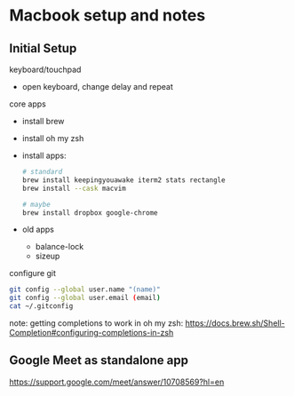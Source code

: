 # Macbook setup and notes

## Initial Setup

keyboard/touchpad

* open keyboard, change delay and repeat

core apps

* install brew
* install oh my zsh
* install apps:

  ```sh
  # standard
  brew install keepingyouawake iterm2 stats rectangle
  brew install --cask macvim

  # maybe
  brew install dropbox google-chrome
  ```

* old apps
    * balance-lock
    * sizeup

configure git

  ```sh
  git config --global user.name "(name)"
  git config --global user.email (email)
  cat ~/.gitconfig
  ```

note: getting completions to work in oh my zsh: <https://docs.brew.sh/Shell-Completion#configuring-completions-in-zsh>

## Google Meet as standalone app

<https://support.google.com/meet/answer/10708569?hl=en>
